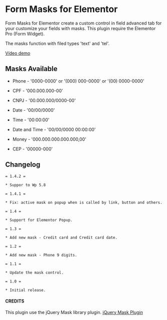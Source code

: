 # Form Masks for Elementor

Form Masks for Elementor create a custom control in field advanced tab for your customize your fields with masks. This plugin require the Elementor Pro (Form Widget).

The masks function with filed types 'text' and 'tel'.

[Vídeo demo](https://www.youtube.com/watch?v=NYoykAUl4QE)

## Masks Available

* Phone - '0000-0000' or '(000) 000-0000' or '(00) 0000-0000'

* CPF - '000.000.000-00'

* CNPJ - '00.000.000/0000-00'

* Date - '00/00/0000'

* Time - '00:00:00'

* Date and Time - '00/00/0000 00:00:00'

* Money - '000.000.000.000.000,00'

* CEP - '00000-000'

## Changelog
```
= 1.4.2 =

* Suppor to Wp 5.8

= 1.4.1 =

* Fix: active mask on popup when is called by link, button and others.

= 1.4 =

* Support for Elementor Popup.

= 1.3 =

* Add new mask - Credit card and Credit card date.

= 1.2 =

* Add new mask - Phone 9 digits.

= 1.1 =

* Update the mask control.

= 1.0 =

* Initial release.
```
#### CREDITS 

This plugin use the jQuery Mask library plugin. [jQuery Mask Plugin](https://github.com/igorescobar/jQuery-Mask-Plugin)